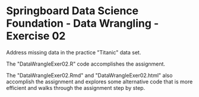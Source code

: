 # Springboard Data Science Foundation - Data Wrangling - Exercise 02
Address missing data in the practice "Titanic" data set.

The "DataWrangleExer02.R" code accomplishes the assignment.

The "DataWrangleExer02.Rmd" and "DataWrangleExer02.html" also accomplish the assignment and explores some alternative code that is more efficient and walks through the assignment step by step.
